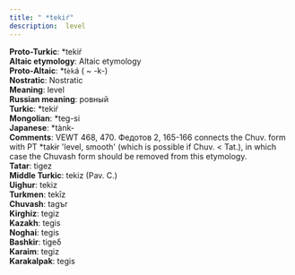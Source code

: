 ```yaml
---
title: " *tekiŕ"
description:  level
---
```


<strong>Proto-Turkic</strong>:  *tekiŕ<br>
<strong>Altaic etymology</strong>:  Altaic etymology<br>
<strong> Proto-Altaic</strong>:  *t`èk`á ( ~ -k-)<br>
<strong>Nostratic</strong>:  Nostratic<br>
<strong>Meaning</strong>:  level<br>
<strong>Russian meaning</strong>:  ровный<br>
<strong>Turkic</strong>:  *tekiŕ<br>
<strong>Mongolian</strong>:  *teg-si<br>
<strong>Japanese</strong>:  *tànk-<br>
<strong>Comments</strong>:  VEWT 468, 470. Федотов 2, 165-166 connects the Chuv. form with PT *takɨr 'level, smooth' (which is possible if Chuv. < Tat.), in which case the Chuvash form should be removed from this etymology.<br>
<strong>Tatar</strong>:  tigez<br>
<strong>Middle Turkic</strong>:  tekiz (Pav. C.)<br>
<strong>Uighur</strong>:  tekiz<br>
<strong>Turkmen</strong>:  tekīz<br>
<strong>Chuvash</strong>:  tagъr<br>
<strong>Kirghiz</strong>:  tegiz<br>
<strong>Kazakh</strong>:  tegis<br>
<strong>Noghai</strong>:  tegis<br>
<strong>Bashkir</strong>:  tigeδ<br>
<strong>Karaim</strong>:  tegiz<br>
<strong>Karakalpak</strong>:  tegis<br>


